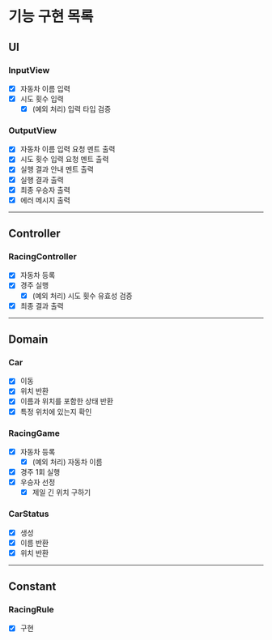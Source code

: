 # 기능 구현 목록

## UI
### InputView
- [x] 자동차 이름 입력
- [x] 시도 횟수 입력
  - [x] (예외 처리) 입력 타입 검증

### OutputView
- [x] 자동차 이름 입력 요청 멘트 출력
- [x] 시도 횟수 입력 요청 멘트 출력
- [x] 실행 결과 안내 멘트 출력
- [x] 실행 결과 출력
- [x] 최종 우승자 출력 
- [x] 에러 메시지 출력
---

## Controller
### RacingController
- [x] 자동차 등록
- [x] 경주 실행
  - [x] (예외 처리) 시도 횟수 유효성 검증 
- [x] 최종 결과 출력
---

## Domain
### Car
- [x] 이동
- [x] 위치 반환
- [x] 이름과 위치를 포함한 상태 반환
- [x] 특정 위치에 있는지 확인

### RacingGame
- [x] 자동차 등록
  - [x] (예외 처리) 자동차 이름
- [x] 경주 1회 실행
- [x] 우승자 선정
  - [x] 제일 긴 위치 구하기

### CarStatus
- [x] 생성
- [x] 이름 반환
- [x] 위치 반환
---

## Constant
### RacingRule
- [x] 구현
